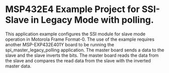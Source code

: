 # MSP432E4 Example Project for SSI-Slave in Legacy Mode with polling.

This application example configures the SSI module for slave mode operation in Motorola Frame
 Format-0. The use of the example requires another MSP-EXP432E401Y board to be running the
 spi_master_legacy_polling application. The master board sends a data to the slave and the slave
 inverts the bits. The master board reads the data from the slave and compares the read data
 from the slave with the inverted master data.